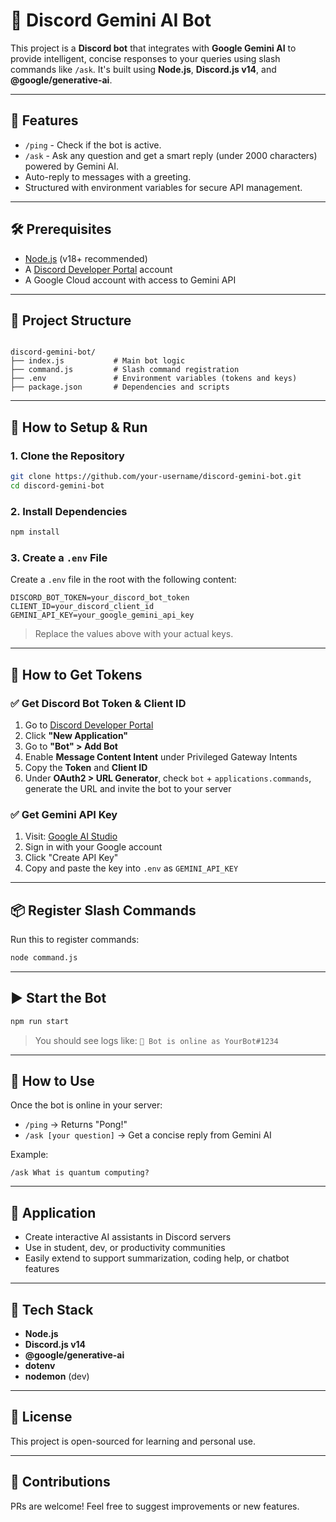 

# 🤖 Discord Gemini AI Bot

This project is a **Discord bot** that integrates with **Google Gemini AI** to provide intelligent, concise responses to your queries using slash commands like `/ask`. It's built using **Node.js**, **Discord.js v14**, and **@google/generative-ai**.

---

## 🌟 Features

- `/ping` - Check if the bot is active.
- `/ask` - Ask any question and get a smart reply (under 2000 characters) powered by Gemini AI.
- Auto-reply to messages with a greeting.
- Structured with environment variables for secure API management.

---

## 🛠️ Prerequisites

- [Node.js](https://nodejs.org/) (v18+ recommended)
- A [Discord Developer Portal](https://discord.com/developers/applications) account
- A Google Cloud account with access to Gemini API

---

## 📁 Project Structure

```

discord-gemini-bot/
├── index.js           # Main bot logic
├── command.js         # Slash command registration
├── .env               # Environment variables (tokens and keys)
├── package.json       # Dependencies and scripts

````

---

## 🚀 How to Setup & Run

### 1. Clone the Repository

```bash
git clone https://github.com/your-username/discord-gemini-bot.git
cd discord-gemini-bot
````

### 2. Install Dependencies

```bash
npm install
```

### 3. Create a `.env` File

Create a `.env` file in the root with the following content:

```
DISCORD_BOT_TOKEN=your_discord_bot_token
CLIENT_ID=your_discord_client_id
GEMINI_API_KEY=your_google_gemini_api_key
```

> Replace the values above with your actual keys.

---

## 🔑 How to Get Tokens

### ✅ Get Discord Bot Token & Client ID

1. Go to [Discord Developer Portal](https://discord.com/developers/applications)
2. Click **"New Application"**
3. Go to **"Bot" > Add Bot**
4. Enable **Message Content Intent** under Privileged Gateway Intents
5. Copy the **Token** and **Client ID**
6. Under **OAuth2 > URL Generator**, check `bot` + `applications.commands`, generate the URL and invite the bot to your server

### ✅ Get Gemini API Key

1. Visit: [Google AI Studio](https://makersuite.google.com/app/apikey)
2. Sign in with your Google account
3. Click "Create API Key"
4. Copy and paste the key into `.env` as `GEMINI_API_KEY`

---

## 📦 Register Slash Commands

Run this to register commands:

```bash
node command.js
```

---

## ▶️ Start the Bot

```bash
npm run start
```

> You should see logs like:
> `🤖 Bot is online as YourBot#1234`

---

## 💬 How to Use

Once the bot is online in your server:

* `/ping` → Returns "Pong!"
* `/ask [your question]` → Get a concise reply from Gemini AI

Example:

```
/ask What is quantum computing?
```

---

## 📌 Application

* Create interactive AI assistants in Discord servers
* Use in student, dev, or productivity communities
* Easily extend to support summarization, coding help, or chatbot features

---

## 🧠 Tech Stack

* **Node.js**
* **Discord.js v14**
* **@google/generative-ai**
* **dotenv**
* **nodemon** (dev)

---

## 📎 License

This project is open-sourced for learning and personal use.

---

## 🙌 Contributions

PRs are welcome! Feel free to suggest improvements or new features.

```

